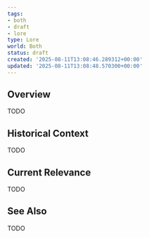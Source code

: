```yaml
---
tags:
- both
- draft
- lore
type: Lore
world: Both
status: draft
created: '2025-08-11T13:08:46.289312+00:00'
updated: '2025-08-11T13:08:48.570300+00:00'
---
```



## Overview

TODO
## Historical Context

TODO
## Current Relevance

TODO
## See Also

TODO
